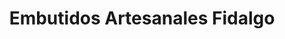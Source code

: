 ---
title: "Embutidos Artesanales Fidalgo"
url: /villafafila/embutidos-artesanales-fidalgo/
shop: Metzgerei
---